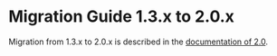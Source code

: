 <a id="migration-2-0"></a>
# Migration Guide 1.3.x to 2.0.x

Migration from 1.3.x to 2.0.x is described in the 
[documentation of 2.0](http://doc.akka.io/docs/akka/2.0.5/project/migration-guide-1.3.x-2.0.x.html).
